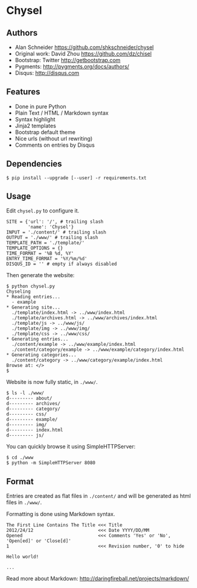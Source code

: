 Chysel
======

Authors
-------

- Alan Schneider https://github.com/shkschneider/chysel
- Original work: David Zhou https://github.com/dz/chisel
- Bootstrap: Twitter http://getbootstrap.com
- Pygments: http://pygments.org/docs/authors/
- Disqus: http://disqus.com

Features
--------

- Done in pure Python
- Plain Text / HTML / Markdown syntax
- Syntax highlight
- Jinja2 templates
- Bootstrap default theme
- Nice urls (without url rewriting)
- Comments on entries by Disqus

Dependencies
------------

    $ pip install --upgrade [--user] -r requirements.txt

Usage
-----

Edit `chysel.py` to configure it.

    SITE = {'url': '/', # trailing slash
            'name': 'Chysel'}
    INPUT = './content/' # trailing slash
    OUTPUT = './www/' # trailing slash
    TEMPLATE_PATH = './template/'
    TEMPLATE_OPTIONS = {}
    TIME_FORMAT = '%B %d, %Y'
    ENTRY_TIME_FORMAT = '%Y/%m/%d'
    DISQUS_ID = '' # empty if always disabled

Then generate the website:

    $ python chysel.py
    Chyseling
    * Reading entries...
      - example
    * Generating site...
      ./template/index.html -> ../www/index.html
      ./template/archives.html -> ../www/archives/index.html
      ./template/js -> ../www/js/
      ./template/img -> ../www/img/
      ./template/css -> ../www/css/
    * Generating entries...
      ./content/example -> ../www/example/index.html
      ./content/category/example -> ../www/example/category/index.html
    * Generating categories...
      ./content/category -> ../www/category/example/index.html
    Browse at: </>
    $

Website is now fully static, in `./www/`.

    $ ls -l ./www/
    d--------- about/
    d--------- archives/
    d--------- category/
    d--------- css/
    d--------- example/
    d--------- img/
    d--------- index.html
    d--------- js/

You can quickly browse it using SimpleHTTPServer:

    $ cd ./www
    $ python -m SimpleHTTPServer 8080

Format
------

Entries are created as flat files in `./content/` and will be generated as html files in `./www/`.

Formatting is done using Markdown syntax.

    The First Line Contains The Title <<< Title
    2012/24/12                        <<< Date YYYY/DD/MM
    Opened                            <<< Comments 'Yes' or 'No', 'Open[ed]' or 'Close[d]'
    1                                 <<< Revision number, '0' to hide

    Hello world!

    ...

Read more about Markdown: http://daringfireball.net/projects/markdown/
